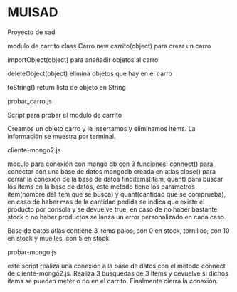 # MUISAD
Proyecto de sad

modulo de carrito
class Carro 
new carrito(object)
  para crear un carro
  
importObject(object)
  para anañadir objetos al carro
  
deleteObject(object)
  elimina objetos que hay en el carro
  
toString()
  return lista de objeto en String


probar_carro.js

Script para probar el modulo de carrito

Creamos un objeto carro y le insertamos y eliminamos items. La información se muestra por terminal.



cliente-mongo2.js

moculo para conexión con mongo db con 3 funciones: 
connect() para conectar con una base de datos mongodb creada en atlas
close() para cerrar la conexión de la base de datos
finditems(item, quant) para buscar los items en la base de datos, este metodo tiene los parametros item(nombre del item que se busca) y quant(cantidad que se comprueba), en caso de haber mas de la cantidad pedida se indica que existe el producto por consola y se devuelve true, en caso de no haber bastante stock o no haber productos se  lanza un error personalizado en cada caso.

Base de datos atlas contiene 3 items palos, con 0 en stock, tornillos, con 10 en stock y muelles, con 5 en stock




probar-mongo.js

este script realiza una conexión a la base de datos con el metodo connect de cliente-mongo2.js. Realiza 3 busquedas de 3 items y devuelve si dichos items se pueden meter o no en el carrito. Finalmente cierra la conexión.

